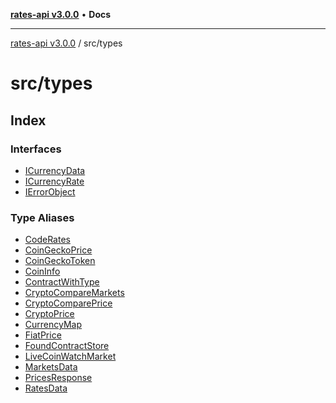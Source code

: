 [**rates-api v3.0.0**](../../README.md) • **Docs**

***

[rates-api v3.0.0](../../modules.md) / src/types

# src/types

## Index

### Interfaces

- [ICurrencyData](interfaces/ICurrencyData.md)
- [ICurrencyRate](interfaces/ICurrencyRate.md)
- [IErrorObject](interfaces/IErrorObject.md)

### Type Aliases

- [CodeRates](type-aliases/CodeRates.md)
- [CoinGeckoPrice](type-aliases/CoinGeckoPrice.md)
- [CoinGeckoToken](type-aliases/CoinGeckoToken.md)
- [CoinInfo](type-aliases/CoinInfo.md)
- [ContractWithType](type-aliases/ContractWithType.md)
- [CryptoCompareMarkets](type-aliases/CryptoCompareMarkets.md)
- [CryptoComparePrice](type-aliases/CryptoComparePrice.md)
- [CryptoPrice](type-aliases/CryptoPrice.md)
- [CurrencyMap](type-aliases/CurrencyMap.md)
- [FiatPrice](type-aliases/FiatPrice.md)
- [FoundContractStore](type-aliases/FoundContractStore.md)
- [LiveCoinWatchMarket](type-aliases/LiveCoinWatchMarket.md)
- [MarketsData](type-aliases/MarketsData.md)
- [PricesResponse](type-aliases/PricesResponse.md)
- [RatesData](type-aliases/RatesData.md)
